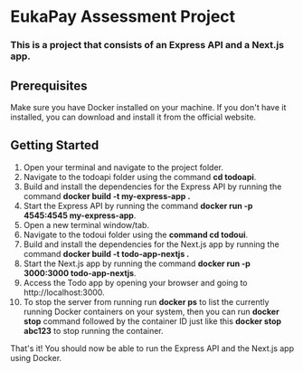 # EukaPay Assessment Project
### This is a project that consists of an Express API and a Next.js app.

## Prerequisites
Make sure you have Docker installed on your machine. If you don't have it installed, you can download and install it from the official website.

## Getting Started
1. Open your terminal and navigate to the project folder.
2. Navigate to the todoapi folder using the command __cd todoapi__.
3. Build and install the dependencies for the Express API by running the command __docker build -t my-express-app .__ <!-- Make sure to include the fullstop at the end of the command -->
4. Start the Express API by running the command __docker run -p 4545:4545 my-express-app__.
5. Open a new terminal window/tab.
6. Navigate to the todoui folder using the __command cd todoui__.
7. Build and install the dependencies for the Next.js app by running the command __docker build -t todo-app-nextjs .__ <!-- Make sure to include the fullstop at the end of the command -->
8. Start the Next.js app by running the command __docker run -p 3000:3000 todo-app-nextjs__.
9. Access the Todo app by opening your browser and going to http://localhost:3000.
10. To stop the server from running run __docker ps__ to list the currently running Docker containers on your system, then you can run __docker stop__ command followed by the container ID just like this __docker stop abc123__ to stop running the container.

That's it! You should now be able to run the Express API and the Next.js app using Docker.
